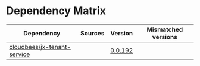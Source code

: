 # Dependency Matrix

Dependency | Sources | Version | Mismatched versions
---------- | ------- | ------- | -------------------
[cloudbees/jx-tenant-service](https://github.com/cloudbees/jx-tenant-service) |  | [0.0.192](https://github.com/cloudbees/jx-tenant-service/releases/tag/v0.0.192) | 
